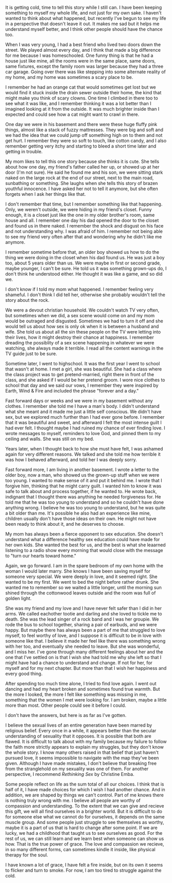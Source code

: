 It is getting cold, time to tell this story while I still can. I have been keeping something to myself my whole life, and not just for my own sake. I haven't wanted to think about what happened, but recently I've begun to see my life in a perspective that doesn't leave it out. It makes me sad but it helps me understand myself better, and I think other people should have the chance too.

When I was very young, I had a best friend who lived two doors down the street. We played almost every day, and I think that made a big difference for me because I was homeschooled. One funny thing is that he had a house just like mine, all the rooms were in the same place, same doors, same fixtures, except the family room was larger because they had a three car garage. Going over there was like stepping into some alternate reality of my home, and my home was sometimes a scary place to be.

I remember he had an orange cat that would sometimes get lost but we would find it stuck inside the drain sewer outside their home, the kind that might make you think of scary clowns. One time I climbed in there too to see what it was like, and I remember thinking it was a lot better than I imagined looking at it from the outside. It was much brighter inside than I expected and could see how a cat might want to crawl in there.

One day we were in his basement and there were these huge fluffy pink things, almost like a stack of fuzzy mattresses. They were big and soft and we had the idea that we could jump off something high on to them and not get hurt. I remember they were so soft to touch, like cotton candy, and I also remember getting very itchy and starting to bleed a short time later and getting in trouble.

My mom likes to tell this one story because she thinks it is cute. She tells about how one day, my friend's father called her up, or showed up at her door (I'm not sure). He said he found me and his son, we were sitting stark naked on the large rock at the end of our street, next to the main road, sunbathing or something. She laughs when she tells this story of brazen youthful innocence. I have asked her not to tell it anymore, but she often forgets when I ask her things like that.

I don't remember that time, but I remember something like that happening. Only, we weren't outside, we were hiding in my friend's closet. Funny enough, it is a closet just like the one in my older brother's room, same house and all. I remember one day his dad opened the door to the closet and found us in there naked. I remember the shock and disgust on his face and not understanding why. I was afraid of him. I remember not being able to see my friend very often after that and wondering why he didn't like me anymore. 

I remember sometime before that, an older boy showed us how to do the thing we were doing in the closet when his dad found us. He was just a boy too, about 5 years older than us. We were maybe in first or second grade, maybe younger, I can't be sure. He told us it was something grown-ups do, I don't think he understood either. He thought it was like a game, and so did we. 

I don't know if I told my mom what happened. I remember feeling very shameful. I don't think I did tell her, otherwise she probably wouldn't tell the story about the rock.

We were a devout christian household. We couldn't watch TV very often, but sometimes when we did, a sex scene would come on and my mom would be outraged and disgusted. Sometimes we had to turn it off and she would tell us about how sex is only ok when it is between a husband and wife. She told us about all the sin these people on the TV were letting into their lives, how it might destroy their chance at happiness. I remember dreading the possiblity of a sex scene happening in whatever we were watching, she always made it terrible. I read all the content warnings in the TV guide just to be sure.

Sometime later, I went to highschool. It was the first year I went to school that wasn't at home. I met a girl, she was beautiful. She had a class where the class project was to get pretend-married, right there in front of the class, and she asked if I would be her pretend groom. I wore nice clothes to school that day and we said our vows, I remember they were inspired by Earth, Wind & Fire and included the phrase "forever and a day."

Fast forward days or weeks and we were in my basement without any clothes. I remember she told me I have a man's body. I didn't understand what she meant and it made me just a little self conscious. We didn't have sex, but we explored much further than I had ever gone before. I remember that it was beautiful and sweet, and afterward I felt the most intense guilt I had ever felt. I thought maybe I had ruined my chance of ever finding love. I wrote messages to myself, reminders to love God, and pinned them to my ceiling and walls. She was still on my bed. 

Years later, when I thought back to how she must have felt, I was ashamed again for very different reasons. We talked and she told me how terrible it was how I behaved afterward, and told her I was deeply sorry.

Fast forward more, I am living in another basement. I wrote a letter to the older boy, now a man, who showed us the grown-up stuff when we were too young. I wanted to make sense of it and put it behind me. I wrote that I forgive him, thinking that he might carry guilt. I wanted him to know it was safe to talk about and process together, if he wanted to. He wrote back, indignant that I thought there was anything he needed forgiveness for. He told me that he was too young to understand and so he couldn't have done anything wrong. I believe he was too young to understand, but he was quite a bit older than me. It's possible he also had an experience like mine, children usually don't have those ideas on their own. He might not have been ready to think about it, and he deserves to choose. 

My mom has always been a fierce opponent to sex education. She doesn't understand what a difference healthy sex education could have made for her own kids. She wanted the best for us, and the best is what she leaarned listening to a radio show every morning that would close with the message to "turn our hearts toward home."

Again, we go forward. I am in the spare bedroom of my own home with the woman I would later marry. She knows I have been saving myself for someone very special. We were deeply in love, and it seemed right. She wanted to be my first. We went to bed the night before rather drunk. She wanted me to remember so we waited a little longer, until the morning sun shined through the cottonwood leaves outside and the room was full of golden light.

She was my friend and my love and I have never felt safer than I did in her arms. We called eachother tootie and darling and she loved to tickle me to death. She was the lead singer of a rock band and I was her groupie. We rode the bus to school together, sharing a pair of earbuds, and we were happy. But maybe there has always been a part of me that struggled to love myself, to feel worthy of love, and I suppose it is difficult to be in love with someone like that. I believe it made her feel like there was something wrong with her too, and eventually she needed to leave. But she was wonderful, and I miss her. I've gone through many different feelings about her and the one that I've settled on is that I wish she had told me why she left so that I might have had a chance to understand and change. If not for her, for myself and for my next chapter. But more than that I wish her happiness and every good thing.

After spending too much time alone, I tried to find love again. I went out dancing and had my heart broken and sometimes found true warmth. But the more I looked, the more I felt like something was missing in me, something that the women I met were looking for. I am broken, maybe a little more than most. Other people could see it before I could. 

I don't have the answers, but here is as far as I've gotten.

I believe the sexual lives of an entire generation have been marred by religious belief. Every once in a while, it appears better than the secular understanding of sexuality that it opposes. It is possible that both are flawed. It is difficult to talk about with my family because my failure to follow the faith more strictly appears to explain my struggles, but they don't know the whole story. I know many others raised in that belief that just haven't pursued love, it seems impossible to navigate with the map they've been given. Although I have made mistakes, I don't believe that breaking free from the stranglehold on my sexuality was one of them. For another perspective, I recommend *Rethinking Sex* by Christine Emba.

Some people reflect on life as the sum total of all our choices. I think that is half of it, I have made choices for which I wish I had another chance. And in addition, we are shaped by things we can't control. Part of me knows there is nothing truly wrong with me. I believe all people are worthy of compassion and understanding. To the extent that we can give and recieve this gift, we will all find ourselves in a brighter world. But it is difficult to do for someone else what we cannot do for ourselves, it depends on the same muscle group. And some people just struggle to see themselves as worthy, maybe it is a part of us that is hard to change after some point. If we are lucky, we had a childhood that taught us to see ourselves as good. For the rest of us, we can still learn and we learn best when someone can show us how. That is the true power of grace. The love and compassion we recieve, in so many different forms, can sometimes kindle it inside, like physical therapy for the soul. 

I have known a lot of grace, I have felt a fire inside, but on its own it seems to flicker and turn to smoke. For now, I am too tired to struggle against the cold.
